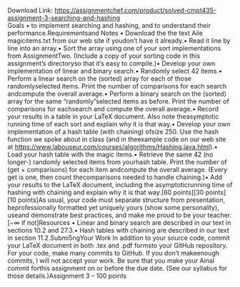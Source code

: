 Download Link: https://assignmentchef.com/product/solved-cmpt435-assignment-3-searching-and-hashing
<br>
Goals • to implement searching and hashing, and to understand their performance.Requirementsand Notes • Download the the text Aile magicitems.txt from our web site if youdon’t have it already.• Read it line by line into an array.• Sort the array using one of your sort implementations from AssignmentTwo. (Include a copy of your sorting code in this assignment’s directoryso that it’s easy to compile.)• Develop your own implementation of linear and binary search.• Randomly select 42 items.• Perform a linear search on the (sorted) array for each of those randomlyselected items. Print the number of comparisons for each search andcompute the overall average.• Perform a binary search on the (sorted) array for the same “randomly”selected items as before. Print the number of comparisons for eachsearch and compute the overall average.• Record your results in a table in your LaTeX document. Also note theasymptotic running time of each sort and explain why it is that way.• Develop your own implementation of a hash table (with chaining) ofsize 250. Use the hash function we spoke about in class (and in theexample code on our web site at https://www.labouseur.com/courses/algorithms/Hashing.java.html).• Load your hash table with the magic items.• Retrieve the same 42 (no longer-) randomly selected items from yourhash table. Print the number of (get + comparisons) for each item andcompute the overall average. (Every get is one, then count thecomparisons needed to handle chaining.)• Add your results to the LaTeX document, including the asymptoticrunning time of hashing with chaining and explain why it is that way.[60 points][30 points][10 points]As usual, your code must separate structure from presentation, beprofessionally formatted yet uniquely yours (show some personality), useand demonstrate best practices, and make me proud to be your teacher. [−∞ if not]Resources • Linear and binary search are described in our text in sections 10.2 and 27.3.• Hash tables with chaining are described in our text in section 11.2.Submi5ngYour Work In addition to your source code, commit your LaTeX document in both .tex and .pdf formsto your GitHub repository. For your code, make many commits to GitHub. If you don’t makeenough commits, I will not accept your work. Be sure that you make your Ainal commit forthis assignment on or before the due date. (See our syllabus for those details.)Assignment 3 – 100 points